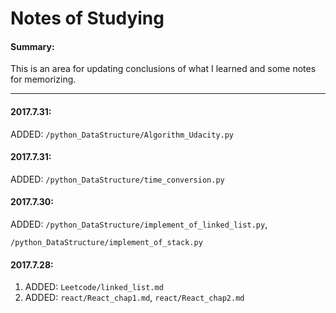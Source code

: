 # Notes of Studying 

#### Summary:

This is an area for updating conclusions of what I learned and some notes for memorizing.

------

#### 2017.7.31:

ADDED: `/python_DataStructure/Algorithm_Udacity.py`

#### 2017.7.31:

ADDED: `/python_DataStructure/time_conversion.py`

#### 2017.7.30:

ADDED: `/python_DataStructure/implement_of_linked_list.py`,

`/python_DataStructure/implement_of_stack.py`

#### 2017.7.28:

1. ADDED: `Leetcode/linked_list.md`
2. ADDED: `react/React_chap1.md`, `react/React_chap2.md`

